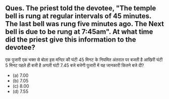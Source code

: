 ## Ques. The priest told the devotee, "The temple bell is rung at regular intervals of 45 minutes. The last bell was rung five minutes ago. The Next bell is due to be rung at 7:45am". At what time did the priest give this information to the devotee? 
एक पुजारी एक भक्त से बोला इस मन्दिर की घंटी 45 मिनट के नियमित अंतराल पर बजती है आखिरी घंटी 5 मिनट पहले ही बजी है अगली घंटी 7.45 बजे बजेगी पुजारी में यह जानकारी कितने बजे दी?<br>
* (a) 7.00
* (b) 7.05
* (c) 8.00
* (d) 7.55 

